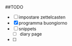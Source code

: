 ##TODO
* [ ] impostare zettelcasten
* [X] programma buongiorno
* [ ] snippets
    - [ ] diary page
* [ ]
